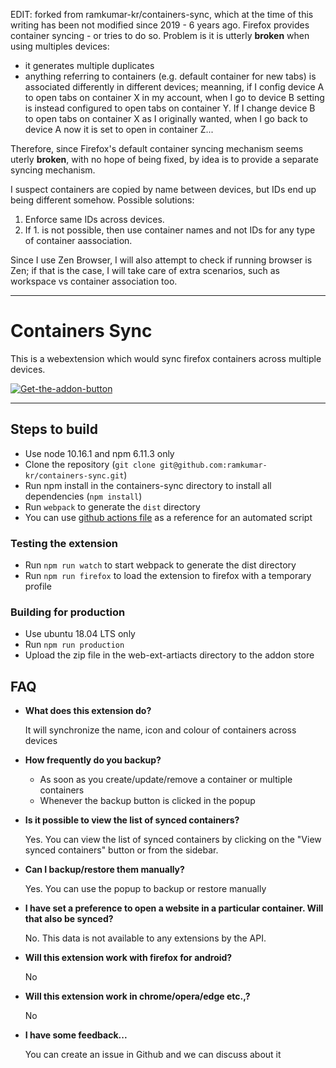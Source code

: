 EDIT: forked from ramkumar-kr/containers-sync, which at the time of this writing has been not modified since 2019 - 6 years ago.
Firefox provides container syncing - or tries to do so. Problem is it is utterly **broken** when using multiples devices:
- it generates multiple duplicates
- anything referring to containers (e.g. default container for new tabs) is associated differently in different devices; meanning, if I config device A to open tabs on container X in my account, when I go to device B setting is instead configured to open tabs on container Y. If I change device B to open tabs on container X as I originally wanted, when I go back to device A now it is set to open in container Z...

Therefore, since Firefox's default container syncing mechanism seems uterly **broken**, with no hope of being fixed, by idea is to provide a separate syncing mechanism.

I suspect containers are copied by name between devices, but IDs end up being different somehow. Possible solutions:
1. Enforce same IDs across devices.
2. If 1. is not possible, then use container names and not IDs for any type of container aassociation.

Since I use Zen Browser, I will also attempt to check if running browser is Zen; if that is the case, I will take care of extra scenarios, such as workspace vs container association too.

---

# Containers Sync

This is a webextension which would sync firefox containers across multiple devices.

[![Get-the-addon-button](https://addons.cdn.mozilla.net/static/img/addons-buttons/AMO-button_1.png)](https://addons.mozilla.org/en-US/firefox/addon/containers-sync/)

---

## Steps to build

* Use node 10.16.1 and npm 6.11.3 only
* Clone the repository (`git clone git@github.com:ramkumar-kr/containers-sync.git`)
* Run npm install in the containers-sync directory to install all dependencies (`npm install`)
* Run `webpack` to generate the `dist` directory
* You can use [github actions file](./.github/workflows/nodejs.yml) as a reference for an automated script

### Testing the extension
* Run `npm run watch` to start webpack to generate the dist directory
* Run `npm run firefox` to load the extension to firefox  with a temporary profile

### Building for production
* Use ubuntu 18.04 LTS only
* Run `npm run production`
* Upload the zip file in the web-ext-artiacts directory to the addon store

## FAQ

-  **What does this extension do?**

    It will synchronize the name, icon and colour of containers across devices

- **How frequently do you backup?**

  - As soon as you create/update/remove a container or multiple containers
  - Whenever the backup button is clicked in the popup
  
- **Is it possible to view the list of synced containers?**
    
    Yes. You can view the list of synced containers by clicking on the "View synced containers" button or from the sidebar.


- **Can I backup/restore them manually?**

    Yes. You can use the popup to backup or restore manually

-  **I have set a preference to open a website in a particular container. Will that also be synced?**
    
    No. This data is not available to any extensions by the API.

- **Will this extension work with firefox for android?**

    No

- **Will this extension work in chrome/opera/edge etc.,?**

    No

- **I have some feedback...**

    You can create an issue in Github and we can discuss about it
